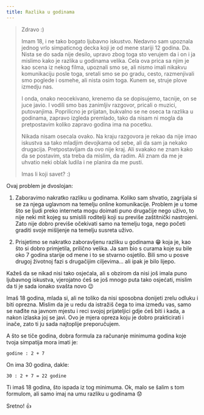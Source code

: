 ```yaml
---
title: Razlika u godinama
---
```


> Zdravo :)
>
> Imam 18, i ne tako bogato ljubavno iskustvo. Nedavno sam upoznala jednog vrlo simpaticnog decka koji je od mene stariji 12 godina. Da. Nista se do sada nije desilo, upravo zbog toga sto verujem da i on i ja mislimo kako je razlika u godinama velika. Cela ova prica sa njim je kao scena iz nekog filma, upoznali smo se, ali nismo imali nikakvu komunikaciju posle toga, sretali smo se po gradu, cesto, razmenjivali smo poglede i osmehe, ali nista osim toga. Kunem se, struje plove izmedju nas.
>
> I onda, onako neocekivano, krenemo da se dopisujemo, tacnije, on se juce javio. I vodili smo bas zanimljiv razgovor, pricali o muzici, putovanjima. Poprilicno je prijatan, bukvalno se ne oseca ta razlika u godinama, zapravo izgleda premlado, tako da nisam ni mogla da pretpostavim koliko zapravo godina ima na pocetku.
>
> Nikada nisam osecala ovako. Na kraju razgovora je rekao da nije imao iskustva sa tako mladjim devojkama od sebe, ali da sam ja nekako drugacija.
Pretpostavljam da ovo nije kraj. Ali svakako ne znam kako da se postavim, sta treba da mislim, da radim. Ali znam da me je uhvatio neki oblak ludila i ne planira da me pusti.
>
> Imas li koji savet? :)

Ovaj problem je dvoslojan:

  1. Zaboravimo nakratko razliku u godinama. Koliko sam shvatio, zagrijala si se za njega uglavnom na temelju online komunikacije. Problem je u tome što se ljudi preko interneta mogu doimati puno drugačije nego uživo, to nije neki mit kojeg su smislili roditelji koji su previše zaštitnički nastrojeni. Zato nije dobro previše očekivati samo na temelju toga, nego početi graditi svoje mišljenje na temelju susreta uživo.

  2. Prisjetimo se nakratko zaboravljenu razliku u godinama :grin: koja je, kao što si dobro primjetila, prilično velika. Ja sam bio s curama koje su bile oko 7 godina starije od mene i to se stvarno osjetilo. Bili smo u posve drugoj životnoj fazi s drugačijim ciljevima... ali ipak je bilo lijepo.

Kažeš da se nikad nisi tako osjećala, ali s obzirom da nisi još imala puno ljubavnog iskustva, vjerojatno ćeš se još mnogo puta tako osjećati, mislim da ti je sada ionako svašta novo :wink:

Imaš 18 godina, mlada si, ali ne toliko da nisi sposobna donijeti zrelu odluku i biti oprezna. Mislim da je u redu da istražiš čega to ima između vas, samo se nađite na javnom mjestu i reci svojoj prijateljici gdje ćeš biti i kada, a nakon izlaska joj se javi. Ovo je mjera opreza koju je dobro prakticirati i inače, zato ti ju sada najtoplije preporučujem.

A što se tiče godina, dobra formula za računanje minimuma godina koje tvoja simpatija mora imati je:

```
godine : 2 + 7
```

On ima 30 godina, dakle:

```
30 : 2 + 7 = 22 godine
```

Ti imaš 18 godina, što ispada iz tog minimuma. Ok, malo se šalim s tom formulom, ali samo imaj na umu razliku u godinama :worried:

Sretno! :+1:
